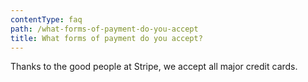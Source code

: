 ```yaml
---
contentType: faq
path: /what-forms-of-payment-do-you-accept
title: What forms of payment do you accept?
---
```


Thanks to the good people at Stripe, we accept all major credit cards.
